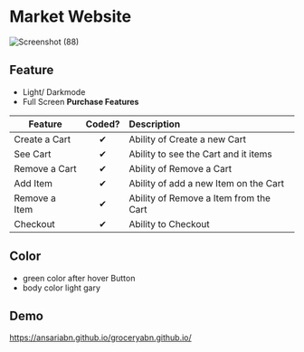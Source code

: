 # Market Website
![Screenshot (88)](https://user-images.githubusercontent.com/110123115/234265762-cf1513dc-b509-47c1-b017-da753b20ef3b.png)


## Feature
- Light/ Darkmode
- Full Screen
<b>Purchase Features</b>

| Feature  |  Coded?       | Description  |
|----------|:-------------:|:-------------|
| Create a Cart | &#10004; | Ability of Create a new Cart |
| See Cart | &#10004; | Ability to see the Cart and it items |
| Remove a Cart | &#10004; | Ability of Remove a Cart |
| Add Item | &#10004; | Ability of add a new Item on the Cart |
| Remove a Item | &#10004; | Ability of Remove a Item from the Cart |
| Checkout | &#10004; | Ability to Checkout |

## Color

- green color after hover Button
- body color light gary


## Demo
https://ansariabn.github.io/groceryabn.github.io/
